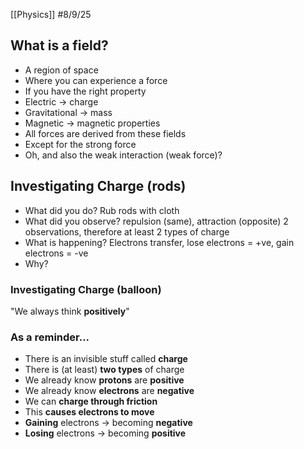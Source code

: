 [[Physics]]
#8/9/25 
## What is a field?
- A region of space
- Where you can experience a force
- If you have the right property
- Electric -> charge
- Gravitational -> mass
- Magnetic -> magnetic properties
- All forces are derived from these fields
- Except for the strong force
- Oh, and also the weak interaction (weak force)?
## Investigating Charge (rods)
- What did you do?
	Rub rods with cloth
- What did you observe?
	repulsion (same), attraction (opposite)
	2 observations, therefore at least 2 types of charge
 - What is happening?
	Electrons transfer, lose electrons = +ve, gain electrons = -ve
- Why?
	
### Investigating Charge (balloon)
"We always think **positively**"
### As a reminder...
- There is an invisible stuff called **charge**
- There is (at least) **two types** of charge
- We already know **protons** are **positive**
- We already know **electrons** are **negative**
- We can **charge through friction**
- This **causes electrons to move**
- **Gaining** electrons -> becoming **negative**
- **Losing** electrons -> becoming **positive**
